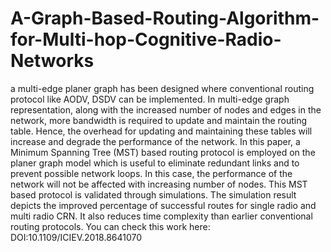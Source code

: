 # A-Graph-Based-Routing-Algorithm-for-Multi-hop-Cognitive-Radio-Networks
a multi-edge planer graph has been designed where conventional routing protocol like AODV, DSDV can be implemented. In multi-edge graph representation, along with the increased number of nodes and edges in the network, more bandwidth is required to update and maintain the routing table. Hence, the overhead for updating and maintaining these tables will increase and degrade the performance of the network. In this paper, a Minimum Spanning Tree (MST) based routing protocol is employed on the planer graph model which is useful to eliminate redundant links and to prevent possible network loops. In this case, the performance of the network will not be affected with increasing number of nodes. This MST based protocol is validated through simulations. The simulation result depicts the improved percentage of successful routes for single radio and multi radio CRN. It also reduces time complexity than earlier conventional routing protocols.
You can check this work here: DOI:10.1109/ICIEV.2018.8641070 

